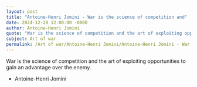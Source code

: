 ```yaml
---
layout: post
title: "Antoine-Henri Jomini - War is the science of competition and"
date: 2024-12-28 12:00:00 -0000
author: Antoine-Henri Jomini
quote: "War is the science of competition and the art of exploiting opportunities to gain an advantage over the enemy."
subject: Art of war
permalink: /Art of war/Antoine-Henri Jomini/Antoine-Henri Jomini - War is the science of competition and
---
```


War is the science of competition and the art of exploiting opportunities to gain an advantage over the enemy.

- Antoine-Henri Jomini
